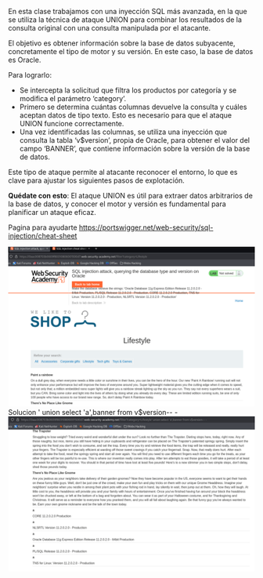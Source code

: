 En esta clase trabajamos con una inyección SQL más avanzada, en la que se utiliza la técnica de ataque UNION para combinar los resultados de la consulta original con una consulta manipulada por el atacante.

El objetivo es obtener información sobre la base de datos subyacente, concretamente el tipo de motor y su versión. En este caso, la base de datos es Oracle.

Para lograrlo:

- Se intercepta la solicitud que filtra los productos por categoría y se modifica el parámetro ‘category’.
- Primero se determina cuántas columnas devuelve la consulta y cuáles aceptan datos de tipo texto. Esto es necesario para que el ataque UNION funcione correctamente.
- Una vez identificadas las columnas, se utiliza una inyección que consulta la tabla ‘v$version’, propia de Oracle, para obtener el valor del campo ‘BANNER’, que contiene información sobre la versión de la base de datos.

Este tipo de ataque permite al atacante reconocer el entorno, lo que es clave para ajustar los siguientes pasos de explotación.

**Quédate con esto**: El ataque UNION es útil para extraer datos arbitrarios de la base de datos, y conocer el motor y versión es fundamental para planificar un ataque eficaz.

Pagina para ayudarte 
https://portswigger.net/web-security/sql-injection/cheat-sheet

![Pasted_image_20250701150253.png](Imagenes/Pasted_image_20250701150253.png)
Solucion
' union select 'a',banner from v$version-- -
![Pasted_image_20250701150553.png](Imagenes/Pasted_image_20250701150553.png)
